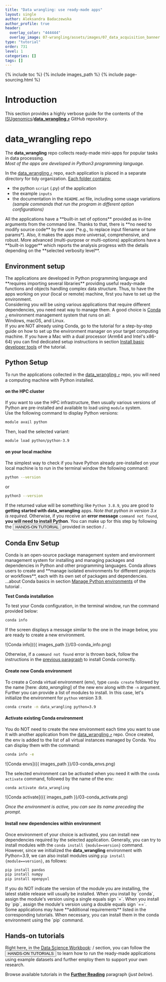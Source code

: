 ```yaml
---
title: "Data wrangling: use ready-made apps"
layout: single
author: Aleksandra Badaczewska
author_profile: true
header:
  overlay_color: "444444"
  overlay_image: 07-wrangling/assets/images/07_data_acquisition_banner.png
type: "tutorial"
order: 731
level: 1
categories: []
tags: []
---
```


{% include toc %}
{% include images_path %}
{% include page-sourcing.html %}


# Introduction

This section provides a highly verbose guide for the contents of the [ISUgenomics](https://github.com/ISUgenomics)/<b>[data_wrangling ⤴](https://github.com/ISUgenomics/data_wrangling)</b> GitHub repository.

# data_wrangling repo

The **data_wrangling** repo collects ready-made mini-apps for popular tasks in data processing.<br>
*Most of the apps are <span class="c-alert">developed in Python3</span> programming language.*

In the <a href="https://github.com/ISUgenomics/data_wrangling" target="_blank">data_wrangling ⤴</a> repo, each application is placed in a separate directory for tidy organization.
<u>Each folder contains:</u>
* the python `script` (.py) of the application
* the example `inputs`
* the documentation in the `README.md` file, including some usage variations *(sample commands that run the program in different option configurations)*

<div class="note" markdown="1">
All the applications have a **built-in set of options** provided as in-line arguments from the command line. Thanks to that, there is **no need to modify source code** by the user (*e.g., to replace input filename or tune params*). Also, it makes the apps more universal, comprehensive, and robust. <base class="mb">
More advanced (multi-purpose or multi-options) applications have a **built-in logger** which reports the analysis progress with the details depending on the **selected verbosity level**.
</div>


## Environment setup

<div class="required" markdown="1">
The applications are developed in Python programming language and **requires importing several libraries** providing useful ready-made functions and objects handling complex data structure. Thus, to have the apps working on your (local or remote) machine, first you have to set up the environment.
</div>

<div class="protip" markdown="1">
Considering you will be using various applications that require different dependencies, you need neat way to manage them. A good choice is <a href="https://docs.conda.io/en/latest/" target="_blank">Conda ⤴</a> environment management system that runs on all: <br>Windows, macOS, and Linux.
<div class="more mb-0" markdown="1">
If you are NOT already using Conda, go to the <a class="t-links" href="223"></a> tutorial for a step-by-step guide on how to set up the environment manager on your target computing machine. If you have a Mac with a dual processor (Arm64 and Intel's x86-64) you can find dedicated setup instructions in section <a class="t-links" href="231" section="#install-developer-libraries">Install basic developer tools</a> of the <a class="t-links" href="231"></a> tutorial.
</div>
</div>

## **Python Setup**

To run the applications collected in the <a href="https://github.com/ISUgenomics/data_wrangling" target="_blank">data_wrangling ⤴</a> repo, you will need a computing machine with Python installed.

#### <b class="prefix-2"></b>on the HPC cluster
If you want to use the HPC infrastructure, then usually various versions of Python are pre-installed and available to load using `module` system. <br>
Use the following command to display Python versions:
```bash
module avail python
```
Then, load the selected variant:
```bash
module load python/python-3.9
```

#### <b class="prefix-2"></b>on your local machine
The simplest way to check if you have Python already pre-installed on your local machine is to run in the terminal window the following command:
```bash
python --version
```
or
```bash
python3 --version
```
If the returned value will be something like `Python 3.8.9`, you are good to **getting started with data_wrangling** apps. <em class="c-required">Note that python in version 3.x is required.</em><base class="mb">
Otherwise, if you receive an <b class="c-bad">error message</b> `command not found`, **you will need to install Python**. You can make up for this step by following the <button class="btn c-good">HANDS-ON TUTORIAL</button> provided in section <a class="t-links" href="420"></a> / <a class="t-links" href="423"></a>.


## **Conda Env Setup**

<div class="note" markdown="1">
Conda is an open-source package management system and environment management system for installing and managing packages and dependencies in Python and other programming languages. Conda allows users to create and **manage isolated environments for different projects or workflows**, each with its own set of packages and dependencies.
</div>

<div class="more" markdown="1">
...about Conda basics in section <a class="t-links" href="423" section="#3-manage-python-environments">Manage Python environments</a> of the tutorial <a class="t-links" href="423"></a>.
</div>

**Test Conda installation**

To test your Conda configuration, in the terminal window, run the command provided below:
```bash
conda info
```

If the screen displays a message similar to the one in the image below, you are ready to create a new environment.

![Conda info]({{ images_path }}/03-conda_info.png)

Otherwise, if a `command not found` error is thrown back, follow the instructions in the [previous paragraph](#environment-setup) to install Conda correctly.

#### <b class="prefix-2"></b>Create new Conda environment

To create a Conda virtual environment (env), type `conda create` followed by the name [here: *data_wrangling*] of the new env along with the `-n` argument. Further you can provide a list of modules to install. In this case, let's initialize the environment for `python` version 3.9.

```bash
conda create -n data_wrangling python=3.9
```

#### <b class="prefix-2"></b>Activate existing Conda environment

You do NOT need to create the new environment each time you want to use it with another application from the <a href="https://github.com/ISUgenomics/data_wrangling" target="_blank">data_wrangling ⤴</a> repo. Once created, the env is added to the list of all virtual instances managed by Conda. You can display them with the command:

```bash
conda info -e
```

![Conda envs]({{ images_path }}/03-conda_envs.png)

The selected environment can be activated when you need it with the `conda activate` command, followed by the name of the env:

```bash
conda activate data_wrangling
```

![Conda activate]({{ images_path }}/03-conda_activate.png)

*Once the environment is active, you can see its name preceding the prompt.*

#### <b class="prefix-2"></b>Install new dependencies within environment

Once environment of your choice is activated, you can install new dependencies required by the selected application. Generally, you can try to install modules with the `conda install {module=version}` command. However, since we initialized the **data_wrangling** environment with Python=3.9, we can also install modules using `pip install {module==version}`, as follows:

```bash
pip install pandas
pip install numpy
pip install openpyxl
```

<div class="warning" markdown="1">
If you do NOT indicate the version of the module you are installing, the latest stable release will usually be installed. <base class="mb">
When you install by `conda`, assign the module's version using a single equals sign `=`. <base class="mb">
When you install by `pip`, assign the module's version using a double equals sign `==`.
</div>

<div class="protip" markdown="1">
Some applications may have **additional requirements** listed in the corresponding tutorials. When necessary, you can install them in the conda environment using the `pip` command.
</div>


## Hands-on tutorials

Right here, in the [Data Science Workbook](https://datascience.101workbook.org): <a class="t-links" href="700"></a> / <a class="t-links" href="731"></a> section, you can follow the <button class="btn c-good">HANDS-ON TUTORIALS</button> to learn how to run the ready-made applications <span class="c-alert">using example datasets</span> and further employ them to support your own research.

Browse available tutorials in the **[Further Reading](#further-reading)** paragraph (*just below*).
